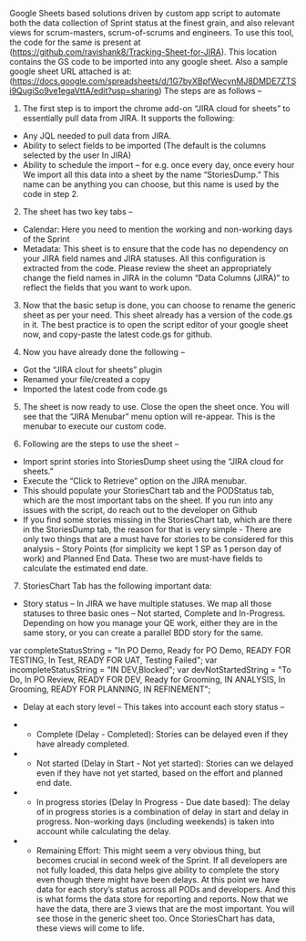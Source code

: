 Google Sheets based solutions driven by custom app script to automate both the data collection of Sprint status at the finest grain, and also relevant views for scrum-masters, scrum-of-scrums and engineers.
To use this tool, the code for the same is present at (https://github.com/ravishank8/Tracking-Sheet-for-JIRA). This location contains the GS code to be imported into any google sheet.
Also a sample google sheet URL attached is at: (https://docs.google.com/spreadsheets/d/1G7byXBpfWecynMJ8DMDE7ZTSi9QugiSo9ve1egaVttA/edit?usp=sharing)
The steps are as follows – 
1. The first step is to import the chrome add-on “JIRA cloud for sheets” to essentially pull data from JIRA. It supports the following:
* Any JQL needed to pull data from JIRA.
* Ability to select fields to be imported (The default is the columns selected by the user In JIRA)
* Ability to schedule the import – for e.g. once every day, once every hour
We import all this data into a sheet by the name “StoriesDump.” This name can be anything you can choose, but this name is used by the code in step 2.
2. The sheet has two key tabs – 
* Calendar: Here you need to mention the working and non-working days of the Sprint
* Metadata: This sheet is to ensure that the code has no dependency on your JIRA field names and JIRA statuses. All this configuration is extracted from the code. Please review the sheet an appropriately change the field names in JIRA in the column “Data Columns (JIRA)” to reflect the fields that you want to work upon.

3. Now that the basic setup is done, you can choose to rename the generic sheet as per your need. This sheet already has a version of the code.gs in it. The best practice is to open the script editor of your google sheet now, and copy-paste the latest code.gs for github.

4. Now you have already done the following – 

* Got the “JIRA clout for sheets” plugin
* Renamed your file/created a copy
* Imported the latest code from code.gs

5. The sheet is now ready to use. Close the open the sheet once. You will see that the “JIRA Menubar” menu option will re-appear. This is the menubar to execute our custom code.

6. Following are the steps to use the sheet – 
* Import sprint stories into StoriesDump sheet using the “JIRA cloud for sheets.”
* Execute the “Click to Retrieve” option on the JIRA menubar.
* This should populate your StoriesChart tab and the PODStatus tab, which are the most important tabs on the sheet. If you run into any issues with the script, do reach out to the developer on Github 
* If you find some stories missing in the StoriesChart tab, which are there in the StoriesDump tab, the reason for that is very simple - There are only two things that are a must have for stories to be considered for this analysis – Story Points (for simplicity we kept 1 SP as 1 person day of work) and Planned End Data. These two are must-have fields to calculate the estimated end date.

7. StoriesChart Tab has the following important data:
* Story status – In JIRA we have multiple statuses. We map all those statuses to three basic ones – Not started, Complete and In-Progress. Depending on how you manage your QE work, either they are in the same story, or you can create a parallel BDD story for the same. 

var completeStatusString = "In PO Demo, Ready for PO Demo, READY FOR TESTING, In Test, READY FOR UAT, Testing Failed";
var incompleteStatusString = "IN DEV,Blocked";
var devNotStartedString = "To Do, In PO Review, READY FOR DEV, Ready for Grooming, IN ANALYSIS, In Grooming, READY FOR PLANNING, IN REFINEMENT";

*	Delay at each story level – This takes into account each story status – 
 * *	Complete (Delay - Completed): Stories can be delayed even if they have already completed.
 * *	Not started (Delay in Start - Not yet started): Stories can we delayed even if they have not yet started, based on the effort and planned end date.
 * *	In progress stories (Delay In Progress - Due date based): The delay of in progress stories is a combination of delay in start and delay in progress.
Non-working days (including weekends) is taken into account while calculating the delay.

 * *	Remaining Effort: This might seem a very obvious thing, but becomes crucial in second week of the Sprint. If all developers are not fully loaded, this data helps give ability to complete the story even though there might have been delays.
At this point we have data for each story’s status across all PODs and developers. And this is what forms the data store for reporting and reports.
Now that we have the data, there are 3 views that are the most important. You will see those in the generic sheet too. Once StoriesChart has data, these views will come to life.
